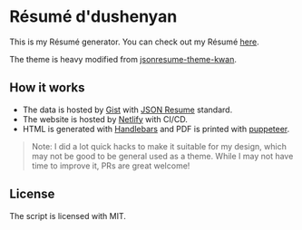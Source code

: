 # Résumé d'dushenyan

This is my Résumé generator. You can check out my Résumé [here](https://resume.dushenyan.me).

The theme is heavy modified from [jsonresume-theme-kwan](https://github.com/icoloma/jsonresume-theme-kwan).

## How it works

- The data is hosted by [Gist](https://gist.github.com/dushenyan/ceb04ede6daf195eaf51e32b6aef5d4e) with [JSON Resume](https://jsonresume.org/) standard.
- The website is hosted by [Netlify](http://netlify.com/) with CI/CD.
- HTML is generated with [Handlebars](https://handlebarsjs.com/) and PDF is printed with [puppeteer](https://github.com/puppeteer/puppeteer/).

> Note: I did a lot quick hacks to make it suitable for my design, which may not be good to be general used as a theme. While I may not have time to improve it, PRs are great welcome!

## License

The script is licensed with MIT.
